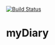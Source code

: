 [![Build Status](https://travis-ci.org/koechkevin/myDiary.svg?branch=master)](https://travis-ci.org/koechkevin/myDiary)
# myDiary
